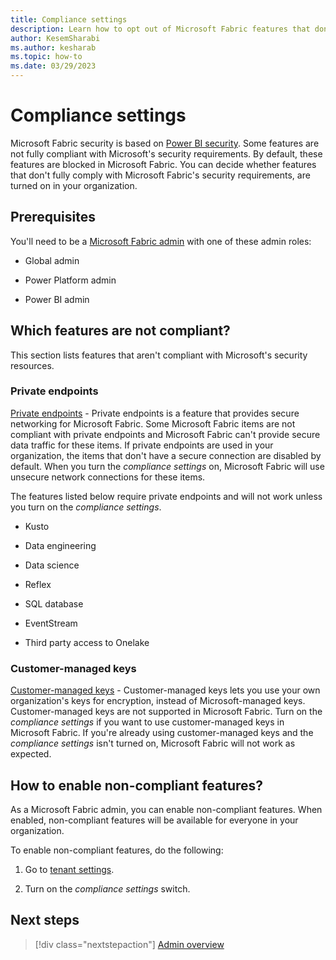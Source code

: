 ```yaml
---
title: Compliance settings
description: Learn how to opt out of Microsoft Fabric features that don't meet the Microsoft Fabric security requirements.
author: KesemSharabi
ms.author: kesharab
ms.topic: how-to
ms.date: 03/29/2023
---
```


# Compliance settings

Microsoft Fabric security is based on [Power BI security](/power-bi/enterprise/service-admin-power-bi-security). Some features are not fully compliant with Microsoft's security requirements. By default, these features are blocked in Microsoft Fabric. You can decide whether features that don't fully comply with Microsoft Fabric's security requirements, are turned on in your organization.

## Prerequisites

You'll need to be a [Microsoft Fabric admin](admin-overview.md) with one of these admin roles:

* Global admin

* Power Platform admin

* Power BI admin

## Which features are not compliant?

This section lists features that aren't compliant with Microsoft's security resources.

### Private endpoints

[Private endpoints](/power-bi/enterprise/service-security-private-links) - Private endpoints is a feature that provides secure networking for Microsoft Fabric. Some Microsoft Fabric items are not compliant with private endpoints and Microsoft Fabric can't provide secure data traffic for these items. If private endpoints are used in your organization, the items that don't have a secure connection are disabled by default. When you turn the *compliance settings* on, Microsoft Fabric will use unsecure network connections for these items.

The features listed below require private endpoints and will not work unless you turn on the *compliance settings*.  

* Kusto

* Data engineering

* Data science

* Reflex

* SQL database

* EventStream

* Third party access to Onelake

### Customer-managed keys

[Customer-managed keys](/power-bi/enterprise/service-encryption-customer-managed-keys) - Customer-managed keys lets you use your own organization's keys for encryption, instead of Microsoft-managed keys. Customer-managed keys are not supported in Microsoft Fabric. Turn on the *compliance settings* if you want to use customer-managed keys in Microsoft Fabric. If you're already using customer-managed keys and the *compliance settings* isn't turned on, Microsoft Fabric will not work as expected.

## How to enable non-compliant features?

As a Microsoft Fabric admin, you can enable non-compliant features. When enabled, non-compliant features will be available for everyone in your organization.

To enable non-compliant features, do the following:

1. Go to [tenant settings](/power-bi/admin/service-admin-portal-about-tenant-settings).

2. Turn on the *compliance settings* switch.

## Next steps

>[!div class="nextstepaction"]
>[Admin overview](admin-overview.md)

